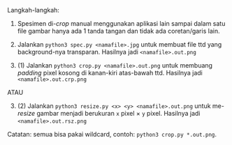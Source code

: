 Langkah-langkah:

1. Spesimen di-_crop_ manual menggunakan aplikasi lain sampai dalam satu file gambar hanya ada 1 tanda tangan dan tidak ada coretan/garis lain.

2. Jalankan `python3 spec.py <namafile>.jpg` untuk membuat file ttd yang background-nya transparan. Hasilnya jadi `<namafile>.out.png`

3. (1) Jalankan `python3 crop.py <namafile>.out.png` untuk membuang _padding_ pixel kosong di kanan-kiri atas-bawah ttd. Hasilnya jadi `<namafile>.out.crp.png`

ATAU

3. (2) Jalankan `python3 resize.py <x> <y> <namafile>.out.png` untuk me-_resize_ gambar menjadi berukuran `x` pixel × `y` pixel. Hasilnya jadi `<namafile>.out.rsz.png`


Catatan: semua bisa pakai wildcard, contoh: `python3 crop.py *.out.png`.